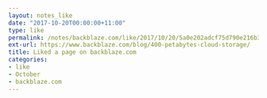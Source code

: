 ```yaml
---
layout: notes_like
date: "2017-10-20T00:00:00+11:00"
type: like
permalink: /notes/backblaze.com/like/2017/10/20/5a0e202adcf75d790e216b3dbeb14653da206424.html
ext-url: https://www.backblaze.com/blog/400-petabytes-cloud-storage/
title: Liked a page on backblaze.com
categories:
- like
- October
- backblaze.com
---
```


